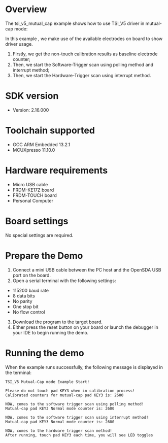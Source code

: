 Overview
========
The tsi_v5_mutual_cap example shows how to use TSI_V5 driver in mutual-cap mode:

In this example , we make use of the available electrodes on board to show driver usage.
1. Firstly, we get the non-touch calibration results as baseline electrode counter;
2. Then, we start the Software-Trigger scan using polling method and interrupt method;
3. Then, we start the Hardware-Trigger scan using interrupt method.


SDK version
===========
- Version: 2.16.000

Toolchain supported
===================
- GCC ARM Embedded  13.2.1
- MCUXpresso  11.10.0

Hardware requirements
=====================
- Micro USB cable
- FRDM-KE17Z board
- FRDM-TOUCH board
- Personal Computer

Board settings
==============
No special settings are required.

Prepare the Demo
================
1. Connect a mini USB cable between the PC host and the OpenSDA USB port on the board.
2.  Open a serial terminal with the following settings:
   - 115200 baud rate
   - 8 data bits
   - No parity
   - One stop bit
   - No flow control
3. Download the program to the target board.
4. Either press the reset button on your board or launch the debugger in your IDE to begin running the demo.

Running the demo
================
When the example runs successfully, the following message is displayed in the terminal:

~~~~~~~~~~~~~~~~~~~~~
TSI_V5 Mutual-Cap mode Example Start!

Please do not touch pad KEY3 when in calibration process!
Calibrated counters for mutual-cap pad KEY3 is: 2600 

NOW, comes to the software trigger scan using polling method!
Mutual-cap pad KEY3 Normal mode counter is: 2600 

NOW, comes to the software trigger scan using interrupt method!
Mutual-cap pad KEY3 Normal mode counter is: 2600 

NOW, comes to the hardware trigger scan method!
After running, touch pad KEY3 each time, you will see LED toggles
~~~~~~~~~~~~~~~~~~~~~
